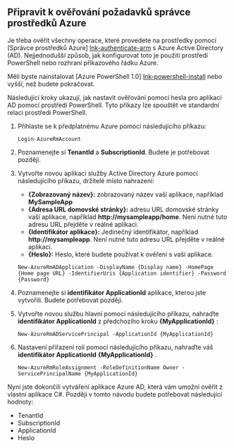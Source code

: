 ## <a name="prepare-to-authenticate-azure-resource-manager-requests"></a>Připravit k ověřování požadavků správce prostředků Azure

Je třeba ověřit všechny operace, které provedete na prostředky pomocí [Správce prostředků Azure] [ lnk-authenticate-arm] s Azure Active Directory (AD). Nejjednodušší způsob, jak konfigurovat toto je použití prostředí PowerShell nebo rozhraní příkazového řádku Azure.

Měli byste nainstalovat [Azure PowerShell 1.0] [ lnk-powershell-install] nebo vyšší, než budete pokračovat.

Následující kroky ukazují, jak nastavit ověřování pomocí hesla pro aplikaci AD pomocí prostředí PowerShell. Tyto příkazy lze spouštět ve standardní relaci prostředí PowerShell.

1. Přihlaste se k předplatnému Azure pomocí následujícího příkazu:

    ```
    Login-AzureRmAccount
    ```

2. Poznamenejte si **TenantId** a **SubscriptionId**. Budete je potřebovat později.

3. Vytvořte novou aplikaci služby Active Directory Azure pomocí následujícího příkazu, držitelé místo nahrazení:

    - **{Zobrazovaný název}:** zobrazovaný název vaší aplikace, například **MySampleApp**
    - **{Adresa URL domovské stránky}:** adresu URL domovské stránky vaší aplikace, například **http://mysampleapp/home**. Není nutné tuto adresu URL přejděte v reálné aplikaci.
    - **{Identifikátor aplikace}:** Jedinečný identifikátor, například **http://mysampleapp**. Není nutné tuto adresu URL přejděte v reálné aplikaci.
    - **{Heslo}:** Heslo, které budete používat k ověření s vaší aplikace.

    ```
    New-AzureRmADApplication -DisplayName {Display name} -HomePage {Home page URL} -IdentifierUris {Application identifier} -Password {Password}
    ```
    
4. Poznamenejte si **identifikátor ApplicationId** aplikace, kterou jste vytvořili. Budete potřebovat později.

5. Vytvořte novou službu hlavní pomocí následujícího příkazu, nahraďte **identifikátor ApplicationId** z předchozího kroku **{MyApplicationId}** :

    ```
    New-AzureRmADServicePrincipal -ApplicationId {MyApplicationId}
    ```
    
6. Nastavení přiřazení rolí pomocí následujícího příkazu, nahraďte váš **identifikátor ApplicationId** **{MyApplicationId}** .

    ```
    New-AzureRmRoleAssignment -RoleDefinitionName Owner -ServicePrincipalName {MyApplicationId}
    ```
    
Nyní jste dokončili vytváření aplikace Azure AD, která vám umožní ověřit z vlastní aplikace C#. Později v tomto návodu budete potřebovat následující hodnoty:

- TenantId
- SubscriptionId
- ApplicationId
- Heslo

[lnk-authenticate-arm]: https://msdn.microsoft.com/library/azure/dn790557.aspx
[lnk-powershell-install]: ../articles/powershell-install-configure.md
